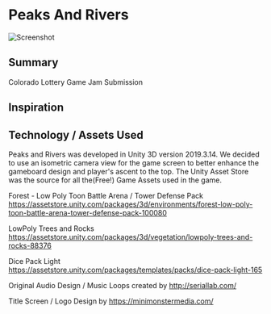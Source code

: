 # Peaks And Rivers

![Screenshot](../../blob/master/src/Assets/PeaksAndRivers/GameAssets/Materials/titleScreen.png)

## Summary
Colorado Lottery Game Jam Submission

## Inspiration

## Technology / Assets Used
Peaks and Rivers was developed in Unity 3D version 2019.3.14. We decided to use an isometric camera view for the game screen to better enhance the gameboard design and player's ascent to the top. The Unity Asset Store was the source for all the(Free!) Game Assets used in the game.

Forest - Low Poly Toon Battle Arena / Tower Defense Pack
https://assetstore.unity.com/packages/3d/environments/forest-low-poly-toon-battle-arena-tower-defense-pack-100080

LowPoly Trees and Rocks
https://assetstore.unity.com/packages/3d/vegetation/lowpoly-trees-and-rocks-88376

Dice Pack Light
https://assetstore.unity.com/packages/templates/packs/dice-pack-light-165

Original Audio Design / Music Loops created by
http://seriallab.com/

Title Screen / Logo Design by
https://minimonstermedia.com/
